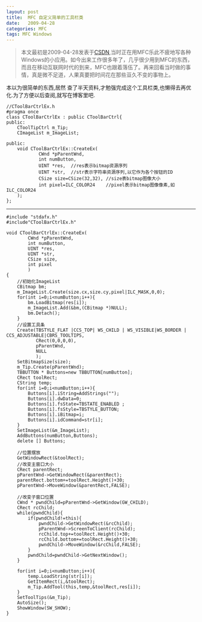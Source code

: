 ```yaml
---
layout: post
title:  MFC 自定义简单的工具栏类
date:   2009-04-28
categories: MFC
tags: MFC Windows
---
```

>本文最初是2009-04-28发表于[CSDN](http://blog.csdn.net/harmonyhu/article/details/4134476),当时正在用MFC乐此不疲地写各种Windows的小应用。如今出来工作很多年了，几乎很少用到MFC的东西，而且在移动互联网时代的到来，MFC也跟着落伍了。再来回看当时做的事情，真是微不足道，人果真要把时间花在那些亘久不变的事物上。 


本以为很简单的东西,居然 查了半天资料,才勉强完成这个工具栏类,也懒得去再优化.为了方便以后查阅,就写在博客里吧.
  
	//CToolBarCtrlEx.h  
	#pragma once  
	class CToolBarCtrlEx : public CToolBarCtrl{  
	public:    
	    CToolTipCtrl m_Tip;  
	    CImageList m_ImageList;  
	  
	public:  
	    void CToolBarCtrlEx::CreateEx(
	            CWnd *pParentWnd,
	            int numButton,
	            UINT *res,  //res表示bitmap资源序列
	            UINT *str,  //str表示字符串资源序列,以它作为各个按钮的ID
	            CSize size=CSize(32,32), //size表bitmap图像大小
	            int pixel=ILC_COLOR24    //pixel表示bitmap图像像素,如ILC_COLOR24  
	    );
	};  

----------

	#include "stdafx.h"  
	#include"CToolBarCtrlEx.h"  
	  
	void CToolBarCtrlEx::CreateEx(
	        CWnd *pParentWnd,
	        int numButton, 
	        UINT *res, 
	        UINT *str,
	        CSize size,
	        int pixel
	        )  
	{  
	    //初始化ImageList  
	    CBitmap bm;  
	    m_ImageList.Create(size.cx,size.cy,pixel|ILC_MASK,0,0);  
	    for(int i=0;i<numButton;i++){          
	        bm.LoadBitmap(res[i]);  
	        m_ImageList.Add(&bm,(CBitmap *)NULL);  
	        bm.Detach();  
	    }  
	    //设置工具条  
	    Create(TBSTYLE_FLAT |CCS_TOP| WS_CHILD | WS_VISIBLE|WS_BORDER | CCS_ADJUSTABLE|CBRS_TOOLTIPS,
	           CRect(0,0,0,0),
	           pParentWnd,
	           NULL
	           );  
	    SetBitmapSize(size);  
	    m_Tip.Create(pParentWnd);  
	    TBBUTTON * Buttons=new TBBUTTON[numButton];  
	    CRect toolRect;  
	    CString temp;  
	    for(int i=0;i<numButton;i++){  
	        Buttons[i].iString=AddStrings("");  
	        Buttons[i].dwData=0;  
	        Buttons[i].fsState=TBSTATE_ENABLED ;  
	        Buttons[i].fsStyle=TBSTYLE_BUTTON;  
	        Buttons[i].iBitmap=i;  
	        Buttons[i].idCommand=str[i];  
	    }  
	    SetImageList(&m_ImageList);  
	    AddButtons(numButton,Buttons);  
	    delete [] Buttons;  
	  
	    //位置摆放  
	    GetWindowRect(&toolRect);  
	    //改变主窗口大小  
	    CRect parentRect;  
	    pParentWnd->GetWindowRect(&parentRect);  
	    parentRect.bottom+=toolRect.Height()+30;  
	    pParentWnd->MoveWindow(&parentRect,FALSE);  
	  
	    //改变子窗口位置  
	    CWnd * pwndChild=pParentWnd->GetWindow(GW_CHILD);  
	    CRect rcChild;  
	    while(pwndChild){  
	        if(pwndChild!=this){
	            pwndChild->GetWindowRect(&rcChild);  
	            pParentWnd->ScreenToClient(rcChild);    
	            rcChild.top+=toolRect.Height()+30;  
	            rcChild.bottom+=toolRect.Height()+30;  
	            pwndChild->MoveWindow(&rcChild,FALSE);  
	        }
	        pwndChild=pwndChild->GetNextWindow();  
	    }  
	  
	    for(int i=0;i<numButton;i++){  
	        temp.LoadString(str[i]);  
	        GetItemRect(i,&toolRect);  
	        m_Tip.AddTool(this,temp,&toolRect,res[i]);  
	    }  
	    SetToolTips(&m_Tip);  
	    AutoSize();  
	    ShowWindow(SW_SHOW);  
	} 
